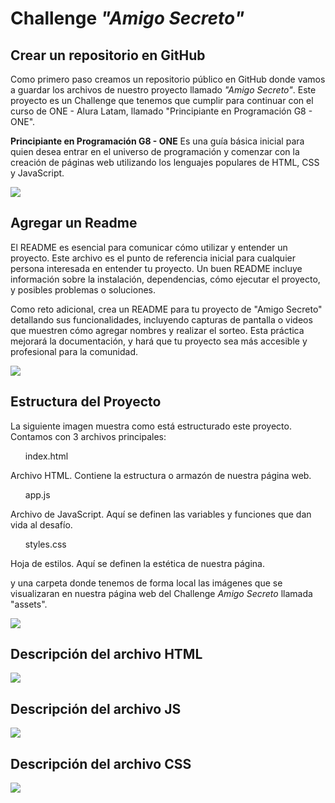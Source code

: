 <h1>Challenge <i>"Amigo Secreto"</i></h1>

<h2>Crear un repositorio en GitHub</h2>
<p>Como primero paso creamos un repositorio público en GitHub donde vamos a guardar los archivos de nuestro proyecto llamado <i>"Amigo Secreto"</i>. Este proyecto es un Challenge que tenemos que cumplir para continuar con el curso de ONE - Alura Latam, llamado "Principiante en Programación G8 - ONE".

<b>Principiante en Programación G8 - ONE</b> Es una guía básica inicial para quien desea entrar en el universo de programación y comenzar con la creación de páginas web utilizando los lenguajes populares de HTML, CSS y JavaScript.
</p>
<p align="left"><img src="https://img.shields.io/badge/STATUS:%20-LISTO-green"></p>

<h2>Agregar un Readme</h2>
<p>El README es esencial para comunicar cómo utilizar y entender un proyecto. Este archivo es el punto de referencia inicial para cualquier persona interesada en entender tu proyecto. Un buen README incluye información sobre la instalación, dependencias, cómo ejecutar el proyecto, y posibles problemas o soluciones.
</p>
<p>Como reto adicional, crea un README para tu proyecto de "Amigo Secreto" detallando sus funcionalidades, incluyendo capturas de pantalla o videos que muestren cómo agregar nombres y realizar el sorteo. Esta práctica mejorará la documentación, y hará que tu proyecto sea más accesible y profesional para la comunidad.</p>

<p align="left"><img src="https://img.shields.io/badge/STATUS:%20-EN%20DESAROLLO-yellow"></p>

<h2>Estructura del Proyecto</h2>
<p>La siguiente imagen muestra como está estructurado este proyecto. 
Contamos con 3 archivos principales:

<ul>index.html</ul> Archivo HTML. Contiene la estructura o armazón de nuestra página web.
<ul>app.js</ul> Archivo de JavaScript. Aquí se definen las variables y funciones que dan vida al desafío.
<ul>styles.css</ul> Hoja de estilos. Aquí se definen la estética de nuestra página.

y una carpeta donde tenemos de forma local las imágenes que se visualizaran en nuestra página web del Challenge <i>Amigo Secreto</i> llamada "assets".
</p>

<p align="left"><img src="https://img.shields.io/badge/STATUS:%20-EN%20DESAROLLO-yellow"></p>

<h2>Descripción del archivo HTML</h2>

<p align="left"><img src="https://img.shields.io/badge/STATUS:%20-NO%20INICIADO-red"></p>

<h2>Descripción del archivo JS</h2>

<p align="left"><img src="https://img.shields.io/badge/STATUS:%20-NO%20INICIADO-red"></p>

<h2>Descripción del archivo CSS</h2>

<p align="left"><img src="https://img.shields.io/badge/STATUS:%20-NO%20INICIADO-red"></p>

